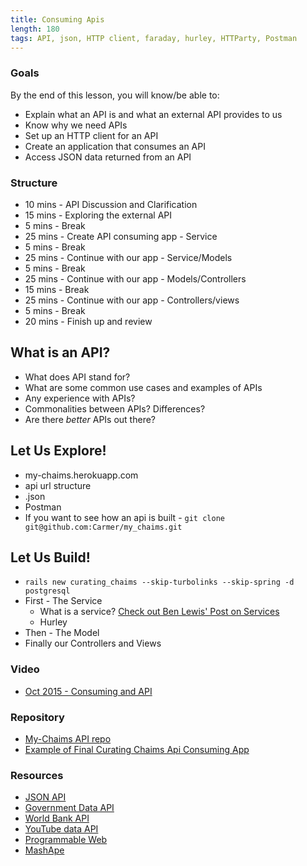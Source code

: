 ```yaml
---
title: Consuming Apis
length: 180
tags: API, json, HTTP client, faraday, hurley, HTTParty, Postman
---
```


### Goals

By the end of this lesson, you will know/be able to:

* Explain what an API is and what an external API provides to us
* Know why we need APIs
* Set up an HTTP client for an API
* Create an application that consumes an API
* Access JSON data returned from an API

### Structure

* 10 mins - API Discussion and Clarification
* 15 mins - Exploring the external API
* 5  mins - Break
* 25 mins - Create API consuming app - Service
* 5 mins - Break
* 25 mins - Continue with our app - Service/Models
* 5 mins - Break
* 25 mins - Continue with our app - Models/Controllers
* 15 mins - Break
* 25 mins - Continue with our app - Controllers/views
* 5 mins - Break
* 20 mins - Finish up and review

## What is an API?
* What does API stand for?
* What are some common use cases and examples of APIs
* Any experience with APIs?
* Commonalities between APIs? Differences?
* Are there _better_ APIs out there?

## Let Us Explore!

* my-chaims.herokuapp.com
* api url structure
* .json
* Postman
* If you want to see how an api is built - `git clone git@github.com:Carmer/my_chaims.git`


## Let Us Build!
* `rails new curating_chaims --skip-turbolinks --skip-spring -d postgresql`
* First - The Service
  * What is a service? [Check out Ben Lewis' Post on Services](https://blog.engineyard.com/2014/keeping-your-rails-controllers-dry-with-services)
  * Hurley
* Then - The Model
* Finally our Controllers and Views

### Video

* [Oct 2015 - Consuming and API](https://vimeo.com/143957483)

### Repository

* [My-Chaims API repo](https://github.com/Carmer/my_chaims)
* [Example of Final Curating Chaims Api Consuming App](https://github.com/Carmer/chaims_consumption_practice)

### Resources

* [JSON API](http://jsonapi.org/)
* [Government Data API](https://api.data.gov/)
* [World Bank API](http://data.worldbank.org/developers?display=)
* [YouTube data API](https://developers.google.com/youtube/v3/?hl=en)
* [Programmable Web](http://www.programmableweb.com/)
* [MashApe](https://www.mashape.com/)

